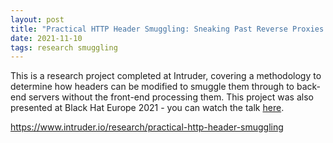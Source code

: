 ```yaml
---
layout: post
title: "Practical HTTP Header Smuggling: Sneaking Past Reverse Proxies to Attack AWS and Beyond"
date: 2021-11-10
tags: research smuggling
---
```


This is a research project completed at Intruder, covering a methodology to determine how headers can be modified to smuggle them through to back-end servers without the front-end processing them. This project was also presented at Black Hat Europe 2021 - you can watch the talk [here](https://www.youtube.com/watch?v=RAtpG6OYYNM).

<https://www.intruder.io/research/practical-http-header-smuggling>